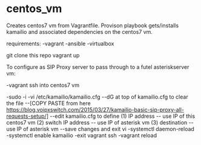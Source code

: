 # centos_vm

Creates centos7 vm from Vagrantfile.
Provison playbook gets/installs kamailio and associated dependencies on the centos7 vm.

requirements:
-vagrant
-ansible
-virtualbox

git clone this repo
vagrant up

To configure as SIP Proxy server to pass through to a futel asteriskserver vm:

-vagrant ssh into centos7 vm

-sudo -i
-vi /etc/kamailio/kamailio.cfg
--dG at top of kamailio.cfg to clear the file
--[COPY PASTE from here https://blog.voipxswitch.com/2015/03/27/kamailio-basic-sip-proxy-all-requests-setup/]
--edit kamailio.cfg to define 
    (1) IP address -- use IP of this centos7 vm
    (2) switch IP address -- use IP of asterisk vm 
    (3) destination -- use IP of asterisk vm 
--save changes and exit vi
-systemctl daemon-reload
-systemctl enable kamailio
-exit vagrant ssh
-vagrant reload
